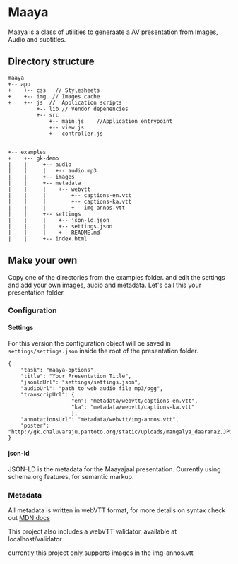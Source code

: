 # Maaya

Maaya is a class of utilities to generaate a AV presentation
from Images, Audio and subtitles.


## Directory structure
```
maaya
+-- app
+    +-- css   // Stylesheets
+    +-- img  // Images cache
+    +-- js  //  Application scripts
         +-- lib // Vendor depenencies
         +-- src
             +-- main.js    //Application entrypoint
             +-- view.js 
             +-- controller.js


+-- examples
+    +-- gk-demo
|    |     +-- audio
|    |     |   +-- audio.mp3
|    |     +-- images
|    |     +-- metadata
|    |     |    +-- webvtt
|    |     |        +-- captions-en.vtt
|    |     |        +-- captions-ka.vtt
|    |     |        +-- img-annos.vtt
|    |     +-- settings
|    |     |    +-- json-ld.json
|    |     |    +-- settings.json
|    |     |    +-- README.md
|    |     +-- index.html        

```

## Make your own
Copy one of the directories from the examples folder.
and edit the settings and add your own images, audio and metadata.
Let's call this your presentation folder. 

### Configuration

#### Settings

For this version the configuration object will be saved in `settings/settings.json` inside the root of the presentation folder.

```
{
	"task": "maaya-options", 
    "title": "Your Presentation Title",
	"jsonldUrl": "settings/settings.json",
	"audioUrl": "path to web audio file mp3/ogg",
	"transcripUrl": {
                    "en": "metadata/webvtt/captions-en.vtt", 
                    "ka": "metadata/webvtt/captions-ka.vtt"
                    },
	"annotationsUrl": "metadata/webvtt/img-annos.vtt",
    "poster": "http://gk.chaluvaraju.pantoto.org/static/uploads/mangalya_daarana2.JPG"
}
```
#### json-ld
JSON-LD is the metadata for the Maayajaal presentation. Currently using schema.org features, for semantic markup.


### Metadata
All metadata is written in webVTT format, for more details
on syntax check out [MDN docs](https://developer.mozilla.org/en-US/docs/Web/API/WebVTT_API)

This project also includes a webVTT validator, available at
localhost/validator 

currently this project only supports images in the img-annos.vtt
